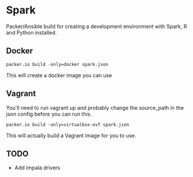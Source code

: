 # Spark

Packer/Ansible build for creating a development environment with Spark, R and Python installed.

## Docker

`packer.io build -only=docker spark.json`

This will create a docker image you can use

## Vagrant

You'll need to run vagrant up and probably change the source_path in the json config before you can run this.

`packer.io build -only=virtualbox-ovf spark.json`

This will actually build a Vagrant image for you to use.

## TODO

- Add impala drivers
